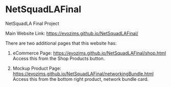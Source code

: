 # NetSquadLAFinal
NetSquadLA Final Project

Main Website Link: 
https://evozims.github.io/NetSquadLAFinal/

There are two additional pages that this website has:


1. eCommerce Page: https://evozims.github.io/NetSquadLAFinal/shop.html
Access this from the Shop Products button.

2. Mockup Product Page: https://evozims.github.io/NetSquadLAFinal/networkingBundle.html
Access this from the bottom right product, network bundle card.

